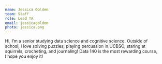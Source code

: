 ```yaml
---
name: Jessica Golden
team: Staff
role: Lead TA
email: jessicagolden
photo: jessica.png
---
```


Hi, I’m a senior studying data science and cognitive science. Outside of school, I love solving puzzles, playing percussion in UCBSO, staring at squirrels, crocheting, and journaling! Data 140 is the most rewarding course, I hope you enjoy it!
